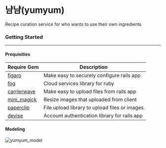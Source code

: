# 냠냠(yumyum)
Recipe curation service for who wants to use their own ingredients
### Getting Started
---------------------
#### Prequisities
|Require Gem|Description|
|-------|-----------|
|[figaro](https://github.com/laserlemon/figaro)|Make easy to securely configure rails app|
|[fog](https://github.com/fog/fog)|Cloud services library for ruby|
|[carrierwave](https://github.com/carrierwaveuploader/carrierwave)|Make easy to upload files from rails app|
|[mini_magick](https://github.com/minimagick/minimagick)|Resize images that uploaded from client|
|[paperclip](https://github.com/thoughtbot/paperclip)|File upload library to upload files or images|
|[devise](https://github.com/heartcombo/devise)|Account authentication library for rails app|
#### Modeling
![yumyum_model](https://drive.google.com/uc?id=1CEawZTV1pWO1hjkzr9U8Iv-0emtMnp6C)
